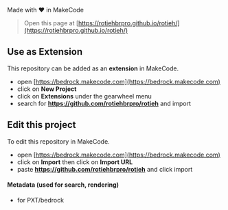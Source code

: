  Made with ❤️ in MakeCode
 


> Open this page at [https://rotiehbrpro.github.io/rotieh/](https://rotiehbrpro.github.io/rotieh/)

## Use as Extension

This repository can be added as an **extension** in MakeCode.

* open [https://bedrock.makecode.com](https://bedrock.makecode.com)
* click on **New Project**
* click on **Extensions** under the gearwheel menu
* search for **https://github.com/rotiehbrpro/rotieh** and import

## Edit this project

To edit this repository in MakeCode.

* open [https://bedrock.makecode.com](https://bedrock.makecode.com)
* click on **Import** then click on **Import URL**
* paste **https://github.com/rotiehbrpro/rotieh** and click import

#### Metadata (used for search, rendering)

* for PXT/bedrock
<script src="https://makecode.com/gh-pages-embed.js"></script><script>makeCodeRender("{{ site.makecode.home_url }}", "{{ site.github.owner_name }}/{{ site.github.repository_name }}");</script>
